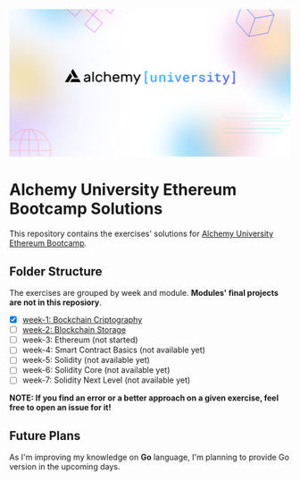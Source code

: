 <img src="./assets/alchemy-university.png">

# Alchemy University Ethereum Bootcamp Solutions


This repository contains the exercises' solutions for [Alchemy University Ethereum Bootcamp](https://university.alchemy.com/home).


## Folder Structure

The exercises are grouped by week and module. **Modules' final projects are not in this reposiory**.

- [x] [week-1: Bockchain Criptography](./src/week_1/)
- [ ] [week-2: Blockchain Storage](./src/week_2/)
- [ ] week-3: Ethereum (not started)
- [ ] week-4: Smart Contract Basics (not available yet)
- [ ] week-5: Solidity (not available yet)
- [ ] week-6: Solidity Core (not available yet)
- [ ] week-7: Solidity Next Level (not available yet)

**NOTE: If you find an error or a better approach on a given exercise, feel free to open an issue for it!**

## Future Plans

As I'm improving my knowledge on **Go** language, I'm planning to provide Go version in the upcoming days.